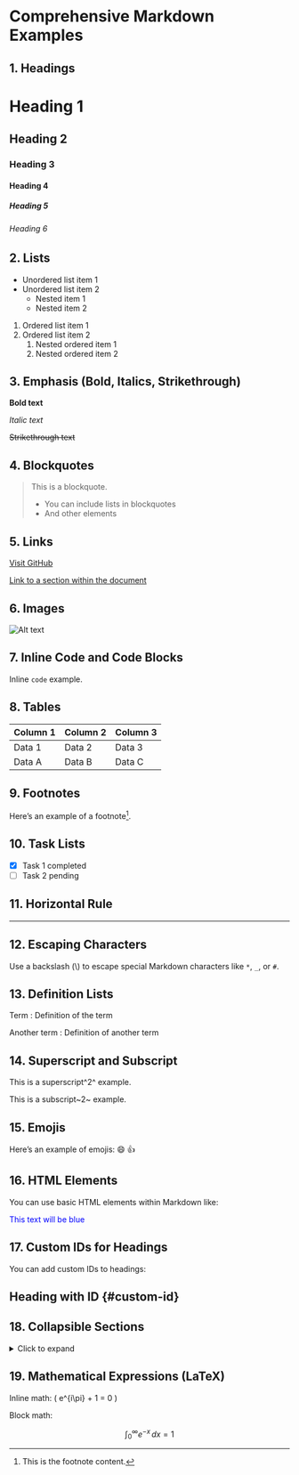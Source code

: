 # Comprehensive Markdown Examples

## 1. Headings

# Heading 1
## Heading 2
### Heading 3
#### Heading 4
##### Heading 5
###### Heading 6

## 2. Lists

- Unordered list item 1
- Unordered list item 2
  - Nested item 1
  - Nested item 2

1. Ordered list item 1
2. Ordered list item 2
   1. Nested ordered item 1
   2. Nested ordered item 2

## 3. Emphasis (Bold, Italics, Strikethrough)

**Bold text**

*Italic text*

~~Strikethrough text~~

## 4. Blockquotes

> This is a blockquote.
> 
> - You can include lists in blockquotes
> - And other elements

## 5. Links

[Visit GitHub](https://github.com)

[Link to a section within the document](#heading-1)

## 6. Images

![Alt text](https://via.placeholder.com/150)

## 7. Inline Code and Code Blocks

Inline `code` example.

## 8. Tables

| Column 1 | Column 2 | Column 3 |
|----------|----------|----------|
| Data 1   | Data 2   | Data 3   |
| Data A   | Data B   | Data C   |

## 9. Footnotes

Here’s an example of a footnote[^1].


## 10. Task Lists

- [x] Task 1 completed
- [ ] Task 2 pending

## 11. Horizontal Rule

---

## 12. Escaping Characters

Use a backslash (\\) to escape special Markdown characters like `*`, `_`, or `#`.

## 13. Definition Lists

Term
: Definition of the term

Another term
: Definition of another term

## 14. Superscript and Subscript

This is a superscript^2^ example.

This is a subscript~2~ example.

## 15. Emojis

Here’s an example of emojis: :smile: :+1:

## 16. HTML Elements

You can use basic HTML elements within Markdown like:

<div style="color:blue">This text will be blue</div>

## 17. Custom IDs for Headings

You can add custom IDs to headings:

## Heading with ID {#custom-id}

## 18. Collapsible Sections

<details>
  <summary>Click to expand</summary>
  
  Hidden content goes here.
  
</details>

## 19. Mathematical Expressions (LaTeX)

Inline math: \( e^{i\pi} + 1 = 0 \)

Block math:

$$
\int_0^\infty e^{-x} \, dx = 1
$$

[^1]:
    This is the footnote content.
